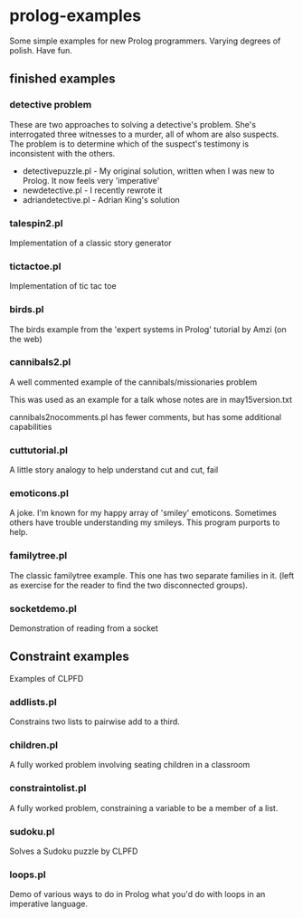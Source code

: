 prolog-examples
===============

Some simple examples for new Prolog programmers.
Varying degrees of polish. Have fun.

## finished examples

###  detective problem

These are two approaches to solving a detective's problem.
She's interrogated three witnesses to a murder, all of whom are also suspects.
The problem is to determine which of the suspect's testimony is
inconsistent with the others.

 * detectivepuzzle.pl - My original solution, written when I was new to Prolog. 
It now feels very 'imperative'
 * newdetective.pl - I recently rewrote it
 * adriandetective.pl - Adrian King's solution


### talespin2.pl

Implementation of a classic story generator

### tictactoe.pl

Implementation of tic tac toe


### birds.pl
 
 The birds example from the 'expert systems in Prolog' tutorial
 by Amzi (on the web)
 
### cannibals2.pl
 
 A well commented example of the cannibals/missionaries problem
 
 This was used as an example for a talk whose notes are in may15version.txt
 
 cannibals2nocomments.pl has fewer comments, but has some additional capabilities
 
### cuttutorial.pl

A little story analogy to help understand cut and cut, fail

### emoticons.pl 
 
 A joke. I'm known for my happy array of 'smiley' emoticons. Sometimes others
 have trouble understanding my smileys.  This program purports to help.
 
### familytree.pl
 
 The classic familytree example. This one has two separate families in it.
 (left as exercise for the reader to find the two disconnected groups).
 
### socketdemo.pl
 
 Demonstration of reading from a socket
 
## Constraint examples
 
 Examples of CLPFD
 
### addlists.pl
 
 Constrains two lists to pairwise add to a third.
 
### children.pl
 
 A fully worked problem involving seating children in a classroom
 
### constraintolist.pl
 
 A fully worked problem, constraining a variable to be a member of a list.
 
### sudoku.pl
 
 Solves a Sudoku puzzle by CLPFD

### loops.pl

 Demo of various ways to do in Prolog what you'd do with loops in
 an imperative language.
 
 
 

